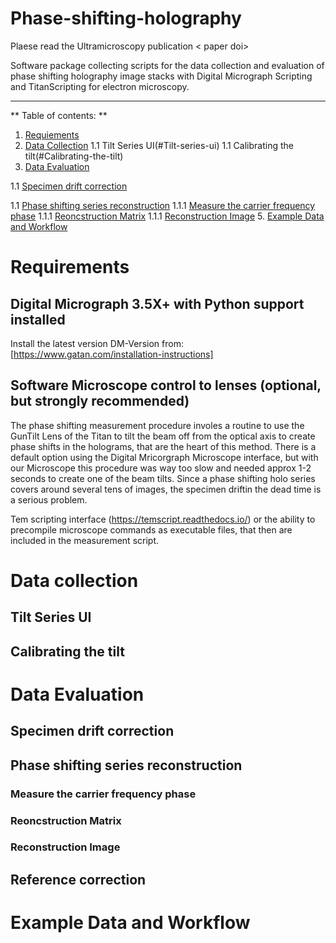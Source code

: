 # Phase-shifting-holography

Plaese read the Ultramicroscopy publication < paper doi>

Software package collecting scripts for the data collection and evaluation of phase shifting holography image stacks with Digital Micrograph Scripting and TitanScripting for electron microscopy.

--- 
** Table of contents: **

1. [Requiements](#requirements)
1. [Data Collection](#data-collection)
  1.1 Tilt Series UI(#Tilt-series-ui)
  1.1 Calibrating the tilt(#Calibrating-the-tilt)
3. [Data Evaluation](#data-Evaluation)
  
 1.1 [Specimen drift correction](#specimen-drift-correction)

 1.1 [Phase shifting series reconstruction](#phase-shifting-series-reconstruction)
  1.1.1 [Measure the carrier frequency phase](#measure-the-carrier-frequency-phase)
  1.1.1 [Reoncstruction Matrix](#reconstruction-matrix)
  1.1.1 [Reconstruction Image](#reconstruction-image)
5. [Example Data and Workflow](#Example-Data-and-Workflow)

# Requirements
  ## Digital Micrograph 3.5X+ with Python support installed
  
  Install the latest version DM-Version from: [https://www.gatan.com/installation-instructions]
  
  ## Software Microscope control to lenses (optional, but strongly recommended)
  The phase shifting measurement procedure involes a routine to use the GunTilt Lens of the Titan to tilt the beam off from the optical axis to create phase    shifts in the holograms, that are the heart of this method. There is a default option using the Digital Mricorgraph Microscope interface, but with our Microscope this procedure was way too slow and needed approx 1-2 seconds to create one of the beam tilts. Since a phase shifting holo series covers around several tens of images, the specimen driftin the dead time is a serious problem. 
  
  
  Tem scripting interface (https://temscript.readthedocs.io/) or the ability to precompile microscope commands as executable files, that then are included in the measurement script.
  

# Data collection
  ## Tilt Series UI
  ## Calibrating the tilt
# Data Evaluation

 ## Specimen drift correction

 ## Phase shifting series reconstruction
  ### Measure the carrier frequency phase
  ### Reoncstruction Matrix
  ### Reconstruction Image

  ## Reference correction
  
  
# Example Data and Workflow
